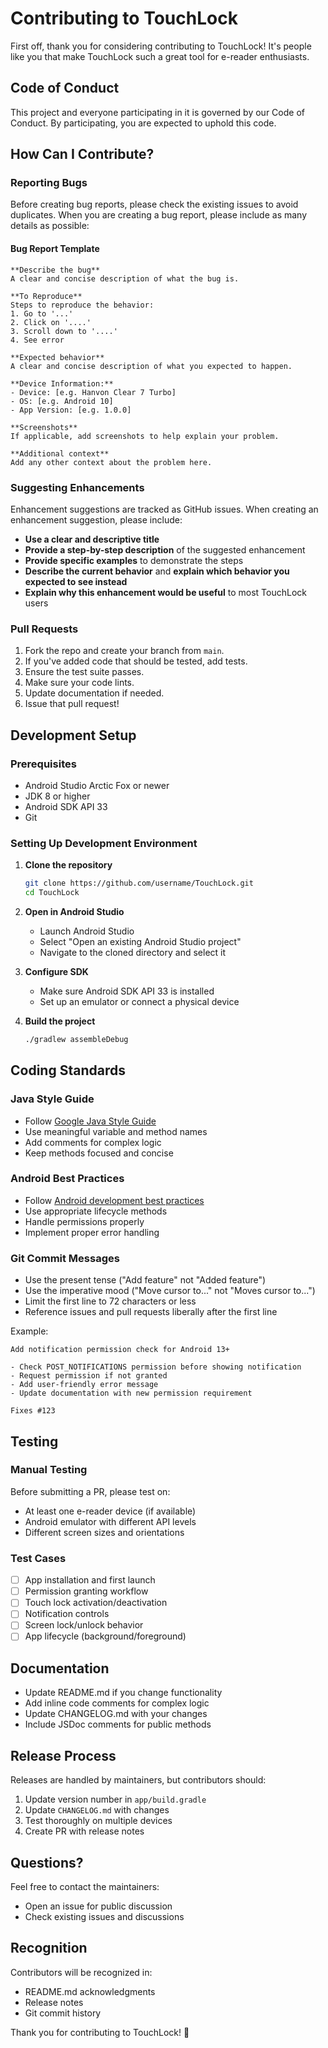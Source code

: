# Contributing to TouchLock

First off, thank you for considering contributing to TouchLock! It's people like you that make TouchLock such a great tool for e-reader enthusiasts.

## Code of Conduct

This project and everyone participating in it is governed by our Code of Conduct. By participating, you are expected to uphold this code.

## How Can I Contribute?

### Reporting Bugs

Before creating bug reports, please check the existing issues to avoid duplicates. When you are creating a bug report, please include as many details as possible:

#### Bug Report Template
```
**Describe the bug**
A clear and concise description of what the bug is.

**To Reproduce**
Steps to reproduce the behavior:
1. Go to '...'
2. Click on '....'
3. Scroll down to '....'
4. See error

**Expected behavior**
A clear and concise description of what you expected to happen.

**Device Information:**
- Device: [e.g. Hanvon Clear 7 Turbo]
- OS: [e.g. Android 10]
- App Version: [e.g. 1.0.0]

**Screenshots**
If applicable, add screenshots to help explain your problem.

**Additional context**
Add any other context about the problem here.
```

### Suggesting Enhancements

Enhancement suggestions are tracked as GitHub issues. When creating an enhancement suggestion, please include:

- **Use a clear and descriptive title**
- **Provide a step-by-step description** of the suggested enhancement
- **Provide specific examples** to demonstrate the steps
- **Describe the current behavior** and **explain which behavior you expected to see instead**
- **Explain why this enhancement would be useful** to most TouchLock users

### Pull Requests

1. Fork the repo and create your branch from `main`.
2. If you've added code that should be tested, add tests.
3. Ensure the test suite passes.
4. Make sure your code lints.
5. Update documentation if needed.
6. Issue that pull request!

## Development Setup

### Prerequisites

- Android Studio Arctic Fox or newer
- JDK 8 or higher
- Android SDK API 33
- Git

### Setting Up Development Environment

1. **Clone the repository**
   ```bash
   git clone https://github.com/username/TouchLock.git
   cd TouchLock
   ```

2. **Open in Android Studio**
   - Launch Android Studio
   - Select "Open an existing Android Studio project"
   - Navigate to the cloned directory and select it

3. **Configure SDK**
   - Make sure Android SDK API 33 is installed
   - Set up an emulator or connect a physical device

4. **Build the project**
   ```bash
   ./gradlew assembleDebug
   ```

## Coding Standards

### Java Style Guide

- Follow [Google Java Style Guide](https://google.github.io/styleguide/javaguide.html)
- Use meaningful variable and method names
- Add comments for complex logic
- Keep methods focused and concise

### Android Best Practices

- Follow [Android development best practices](https://developer.android.com/guide)
- Use appropriate lifecycle methods
- Handle permissions properly
- Implement proper error handling

### Git Commit Messages

- Use the present tense ("Add feature" not "Added feature")
- Use the imperative mood ("Move cursor to..." not "Moves cursor to...")
- Limit the first line to 72 characters or less
- Reference issues and pull requests liberally after the first line

Example:
```
Add notification permission check for Android 13+

- Check POST_NOTIFICATIONS permission before showing notification
- Request permission if not granted
- Add user-friendly error message
- Update documentation with new permission requirement

Fixes #123
```

## Testing

### Manual Testing

Before submitting a PR, please test on:
- At least one e-reader device (if available)
- Android emulator with different API levels
- Different screen sizes and orientations

### Test Cases

- [ ] App installation and first launch
- [ ] Permission granting workflow
- [ ] Touch lock activation/deactivation
- [ ] Notification controls
- [ ] Screen lock/unlock behavior
- [ ] App lifecycle (background/foreground)

## Documentation

- Update README.md if you change functionality
- Add inline code comments for complex logic
- Update CHANGELOG.md with your changes
- Include JSDoc comments for public methods

## Release Process

Releases are handled by maintainers, but contributors should:

1. Update version number in `app/build.gradle`
2. Update `CHANGELOG.md` with changes
3. Test thoroughly on multiple devices
4. Create PR with release notes

## Questions?

Feel free to contact the maintainers:
- Open an issue for public discussion
- Check existing issues and discussions

## Recognition

Contributors will be recognized in:
- README.md acknowledgments
- Release notes
- Git commit history

Thank you for contributing to TouchLock! 🎉